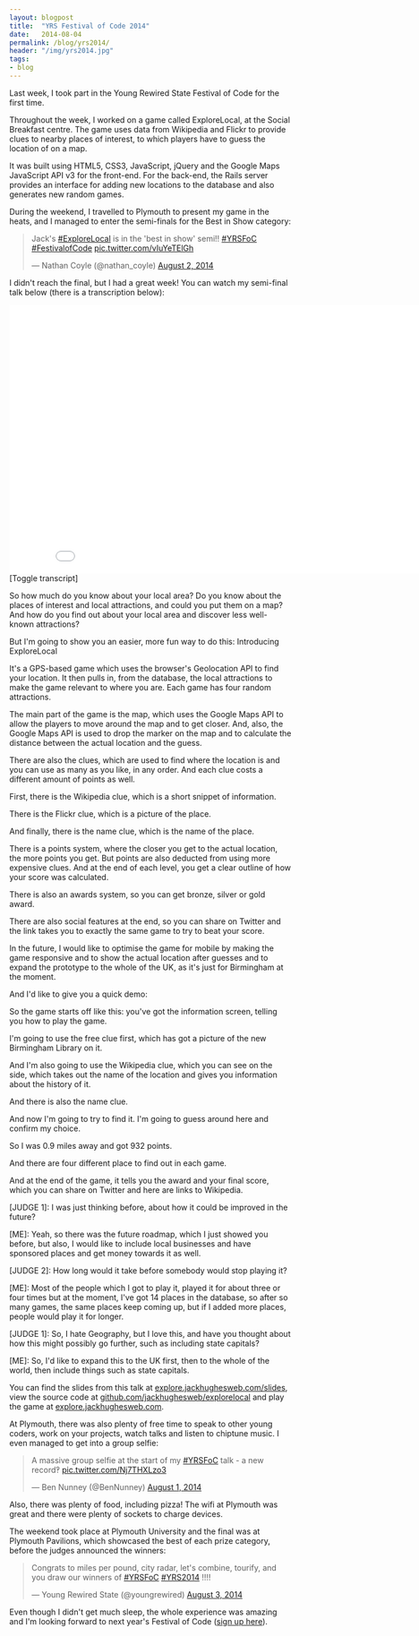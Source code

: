 ```yaml
---
layout: blogpost
title:  "YRS Festival of Code 2014"
date:   2014-08-04
permalink: /blog/yrs2014/
header: "/img/yrs2014.jpg"
tags:
- blog
---
```


Last week, I took part in the Young Rewired State Festival of Code for the first time.

Throughout the week, I worked on a game called ExploreLocal, at the Social Breakfast centre. The game uses data from Wikipedia and Flickr to provide clues to nearby places of interest, to which players have to guess the location of on a map. 

It was built using HTML5, CSS3, JavaScript, jQuery and the Google Maps JavaScript API v3 for the front-end. For the back-end, the Rails server provides an interface for adding new locations to the database and also generates new random games.

During the weekend, I travelled to Plymouth to present my game in the heats, and I managed to enter the semi-finals for the Best in Show category:

<blockquote class="twitter-tweet" lang="en"><p>Jack&#39;s <a href="https://twitter.com/hashtag/ExploreLocal?src=hash">#ExploreLocal</a> is in the &#39;best in show&#39; semi!! <a href="https://twitter.com/hashtag/YRSFoC?src=hash">#YRSFoC</a> <a href="https://twitter.com/hashtag/FestivalofCode?src=hash">#FestivalofCode</a> <a href="http://t.co/vIuYeTElGh">pic.twitter.com/vIuYeTElGh</a></p>&mdash; Nathan Coyle (@nathan_coyle) <a href="https://twitter.com/nathan_coyle/statuses/495604481619668992">August 2, 2014</a></blockquote>
<script async src="//platform.twitter.com/widgets.js" charset="utf-8"></script>

I didn't reach the final, but I had a great week! You can watch my semi-final talk below (there is a transcription below):

<iframe width="853" height="480" src="//www.youtube.com/embed/qiZ5hQYnHTY?rel=0" frameborder="0" allowfullscreen></iframe>

<article><div class="transcript">
  <article class="transcript-toggle">[Toggle transcript]</article>
  <article class="transcript-content"><p>So how much do you know about your local area? Do you know about the places of interest and local attractions, and could you put them on a map? And how do you find out about your local area and discover less well-known attractions?</p>

<p>But I'm going to show you an easier, more fun way to do this:
Introducing ExploreLocal</p>

<p>It's a GPS-based game which uses the browser's Geolocation API to find your location. It then pulls in, from the database, the local attractions to make the game relevant to where you are. Each game has four random attractions.</p>

<p>The main part of the game is the map, which uses the Google Maps API to allow the players to move around the map and to get closer. And, also, the Google Maps API is used to drop the marker on the map and to calculate the distance between the actual location and
the guess.</p>

<p>There are also the clues, which are used to find where the location is and you can use as many as you like, in any order. And each clue costs a different amount of points as well.</p>

<p>First, there is the Wikipedia clue, which is a short snippet of information.</p>

<p>There is the Flickr clue, which is a picture of the place.</p>

<p>And finally, there is the name clue, which is the name of the place.</p>

<p>There is a points system, where the closer you get to the actual location, the more points you get. But points are also deducted from using more expensive clues. And at the end of each level, you get a clear outline of how your score was calculated.</p>

<p>There is also an awards system, so you can get bronze, silver or gold award.</p>

<p>There are also social features at the end, so you can share on Twitter and the link takes you to exactly the same game to try to beat your score.</p>

<p>In the future, I would like to optimise the game for mobile by making the game responsive and to show the actual location after guesses and to expand the prototype to the whole of the UK, as it's just for Birmingham at the moment.</p>

<p>And I'd like to give you a quick demo:</p>

<p>So the game starts off like this: you've got the information screen, telling you how to play the game.</p>

<p>I'm going to use the free clue first, which has got a picture of the new Birmingham Library on it.</p>

<p>And I'm also going to use the Wikipedia clue, which you can see on the side, which takes out the name of the location and gives you information about the history of it.</p>

<p>And there is also the name clue.</p>

<p>And now I'm going to try to find it. I'm going to guess around here and confirm my choice.</p>

<p>So I was 0.9 miles away and got 932 points.</p>

<p>And there are four different place to find out in each game.</p>

<p>And at the end of the game, it tells you the award and your final score, which you can share on Twitter and here are links to Wikipedia.</p>

<p>[JUDGE 1]: I was just thinking before, about how it could be improved in the future?</p>
<p>[ME]: Yeah, so there was the future roadmap, which I just showed you before, but also, I would like to include local businesses and have sponsored places and get money towards it as well.</p>

<p>[JUDGE 2]: How long would it take before somebody would stop playing it?</p>
<p>[ME]: Most of the people which I got to play it, played it for about three or four times but at the moment, I've got 14 places in the database, so after so many games, the same places keep coming up, but if I added more places, people would play it for longer.</p>

<p>[JUDGE 1]: So, I hate Geography, but I love this, and have you thought about how this might possibly go further, such as including state capitals?</p>
<p>[ME]: So, I'd like to expand this to the UK first, then to the whole of the world, then include things such as state capitals.</p></article>
</div></article>

You can find the slides from this talk at [explore.jackhughesweb.com/slides](http://explore.jackhughesweb.com/slides), view the source code at [github.com/jackhughesweb/explorelocal](http://github.com/jackhughesweb/explorelocal) and play the game at [explore.jackhughesweb.com](http://explore.jackhughesweb.com).

At Plymouth, there was also plenty of free time to speak to other young coders, work on your projects, watch talks and listen to chiptune music. I even managed to get into a group selfie:

<blockquote class="twitter-tweet" lang="en"><p>A massive group selfie at the start of my <a href="https://twitter.com/hashtag/YRSFoC?src=hash">#YRSFoC</a> talk - a new record‽ <a href="http://t.co/Nj7THXLzo3">pic.twitter.com/Nj7THXLzo3</a></p>&mdash; Ben Nunney (@BenNunney) <a href="https://twitter.com/BenNunney/statuses/495321862315196416">August 1, 2014</a></blockquote>
<script async src="//platform.twitter.com/widgets.js" charset="utf-8"></script>

Also, there was plenty of food, including pizza! The wifi at Plymouth was great and there were plenty of sockets to charge devices.

The weekend took place at Plymouth University and the final was at Plymouth Pavilions, which showcased the best of each prize category, before the judges announced the winners:

<blockquote class="twitter-tweet" lang="en"><p>Congrats to miles per pound, city radar, let&#39;s combine, tourify, and you draw our winners of <a href="https://twitter.com/hashtag/YRSFoC?src=hash">#YRSFoC</a> <a href="https://twitter.com/hashtag/YRS2014?src=hash">#YRS2014</a> !!!!</p>&mdash; Young Rewired State (@youngrewired) <a href="https://twitter.com/youngrewired/statuses/495973681525719040">August 3, 2014</a></blockquote>
<script async src="//platform.twitter.com/widgets.js" charset="utf-8"></script>

Even though I didn't get much sleep, the whole experience was amazing and I'm looking forward to next year's Festival of Code ([sign up here](https://youngrewiredstate.org/festival-of-code-2015)).
